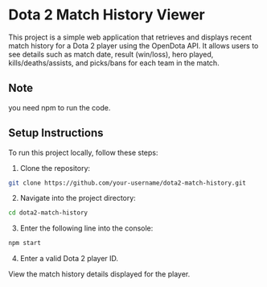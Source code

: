 # Dota 2 Match History Viewer
This project is a simple web application that retrieves and displays recent match history for a Dota 2 player using the OpenDota API. It allows users to see details such as match date, result (win/loss), hero played, kills/deaths/assists, and picks/bans for each team in the match.

## Note
you need npm to run the code.

## Setup Instructions
To run this project locally, follow these steps:

1. Clone the repository:
```bash
git clone https://github.com/your-username/dota2-match-history.git
```
2. Navigate into the project directory:
```bash
cd dota2-match-history
```
3. Enter the following line into the console:
```bash
npm start
```
4. Enter a valid Dota 2 player ID.

View the match history details displayed for the player.

